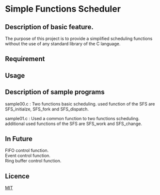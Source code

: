 # Simple Functions Scheduler

## Description of basic feature.
The purpose of this project is to provide a simplified scheduling functions without the use of any standard library of the C language.

## Requirement

## Usage

## Description of sample programs
sample00.c : Two functions basic scheduling. used function of the SFS are SFS_initialze, SFS_fork and SFS_dispatch.  

sample01.c : Used a common function to two functions scheduling. additional used functions of the SFS are SFS_work and SFS_change.  

## In Future
FIFO control function.  
Event control function.  
Ring buffer control function.  

## Licence

[MIT](https://github.com/tcnksm/tool/blob/master/LICENCE)
